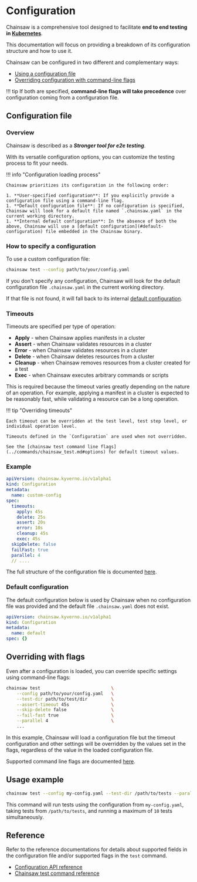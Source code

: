 # Configuration

Chainsaw is a comprehensive tool designed to facilitate **end to end testing in [Kubernetes](https://kubernetes.io)**.

This documentation will focus on providing a breakdown of its configuration structure and how to use it.

Chainsaw can be configured in two different and complementary ways:

- [Using a configuration file](#configuration-file)
- [Overriding configuration with command-line flags](#overriding-with-flags)

!!! tip
    If both are specified, **command-line flags will take precedence** over configuration coming from a configuration file.

## Configuration file

### Overview

Chainsaw is described as a **_Stronger tool for e2e testing_**.

With its versatile configuration options, you can customize the testing process to fit your needs.

!!! info "Configuration loading process"

    Chainsaw prioritizes its configuration in the following order:

    1. **User-specified configuration**: If you explicitly provide a configuration file using a command-line flag.
    1. **Default configuration file**: If no configuration is specified, Chainsaw will look for a default file named `.chainsaw.yaml` in the current working directory.
    1. **Internal default configuration**: In the absence of both the above, Chainsaw will use a [default configuration](#default-configuration) file embedded in the Chainsaw binary.

### How to specify a configuration

To use a custom configuration file:

```bash
chainsaw test --config path/to/your/config.yaml
```

If you don't specify any configuration, Chainsaw will look for the default configuration file `.chainsaw.yaml` in the current working directory.

If that file is not found, it will fall back to its internal [default configuration](#default-configuration).

### Timeouts

Timeouts are specified per type of operation:

- **Apply**    - when Chainsaw applies manifests in a cluster
- **Assert**   - when Chainsaw validates resources in a cluster
- **Error**    - when Chainsaw validates resources in a cluster
- **Delete**   - when Chainsaw deletes resources from a cluster
- **Cleanup**  - when Chainsaw removes resources from a cluster created for a test
- **Exec**     - when Chainsaw executes arbitrary commands or scripts

This is required because the timeout varies greatly depending on the nature of an operation.
For example, applying a manifest in a cluster is expected to be reasonably fast, while validating a resource can be a long operation.

!!! tip "Overriding timeouts"

    Each timeout can be overridden at the test level, test step level, or individual operation level.

    Timeouts defined in the `Configuration` are used when not overridden.

    See the [chainsaw test command line flags](../commands/chainsaw_test.md#options) for default timeout values.

### Example

```yaml
apiVersion: chainsaw.kyverno.io/v1alpha1
kind: Configuration
metadata:
  name: custom-config
spec:
  timeouts:
    apply: 45s
    delete: 25s
    assert: 20s
    error: 10s
    cleanup: 45s
    exec: 45s
  skipDelete: false
  failFast: true
  parallel: 4
  // ....
```

The full structure of the configuration file is documented [here](../apis/chainsaw.v1alpha1.md#chainsaw-kyverno-io-v1alpha1-Configuration).

### Default configuration

The default configuration below is used by Chainsaw when no configuration file was provided and the default file `.chainsaw.yaml` does not exist.

```yaml
apiVersion: chainsaw.kyverno.io/v1alpha1
kind: Configuration
metadata:
  name: default
spec: {}
```

## Overriding with flags

Even after a configuration is loaded, you can override specific settings using command-line flags:

```bash
chainsaw test                           \
    --config path/to/your/config.yaml   \
    --test-dir path/to/test/dir         \
    --assert-timeout 45s                \
    --skip-delete false                 \
    --fail-fast true                    \
    --parallel 4                        \
    ...
```

In this example, Chainsaw will load a configuration file but the timeout configuration and other settings will be overridden by the values set in the flags, regardless of the value in the loaded configuration file.

Supported command line flags are documented [here](../commands/chainsaw_test.md#options).

## Usage example

```bash
chainsaw test --config my-config.yaml --test-dir /path/to/tests --parallel 10
```

This command will run tests using the configuration from `my-config.yaml`, taking tests from `/path/to/tests`, and running a maximum of `10` tests simultaneously.

## Reference

Refer to the reference documentations for details about supported fields in the configuration file and/or supported flags in the `test` command.

- [Configuration API reference](../apis/chainsaw.v1alpha1.md#chainsaw-kyverno-io-v1alpha1-Configuration)
- [Chainsaw test command reference](../commands/chainsaw_test.md#options)
